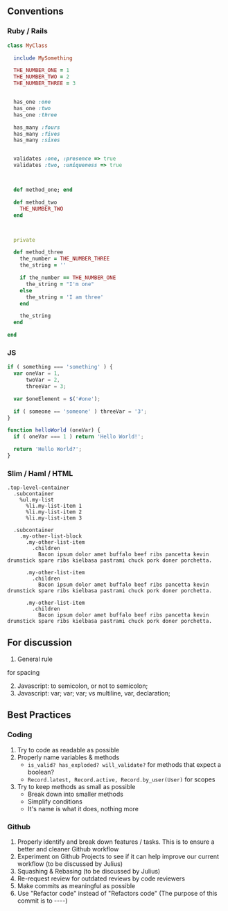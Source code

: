 ## Conventions

### Ruby / Rails
```ruby
class MyClass

  include MySomething

  THE_NUMBER_ONE = 1
  THE_NUMBER_TWO = 2
  THE_NUMBER_THREE = 3


  has_one :one
  has_one :two
  has_one :three

  has_many :fours
  has_many :fives
  has_many :sixes


  validates :one, :presence => true
  validates :two, :uniqueness => true



  def method_one; end

  def method_two
    THE_NUMBER_TWO
  end



  private

  def method_three
    the_number = THE_NUMBER_THREE
    the_string = ''

    if the_number == THE_NUMBER_ONE
      the_string = "I'm one"
    else
      the_string = 'I am three'
    end

    the_string
  end

end
```

### JS
```js
if ( something === 'something' ) {
  var oneVar = 1,
      twoVar = 2,
      threeVar = 3;

  var $oneElement = $('#one');

  if ( someone == 'someone' ) threeVar = '3';
}

function helloWorld (oneVar) {
  if ( oneVar === 1 ) return 'Hello World!';

  return 'Hello World?';
}
```

### Slim / Haml / HTML
```haml
.top-level-container
  .subcontainer
    %ul.my-list
      %li.my-list-item 1
      %li.my-list-item 2
      %li.my-list-item 3

  .subcontainer
    .my-other-list-block
      .my-other-list-item
        .children
          Bacon ipsum dolor amet buffalo beef ribs pancetta kevin drumstick spare ribs kielbasa pastrami chuck pork doner porchetta.

      .my-other-list-item
        .children
          Bacon ipsum dolor amet buffalo beef ribs pancetta kevin drumstick spare ribs kielbasa pastrami chuck pork doner porchetta.

      .my-other-list-item
        .children
          Bacon ipsum dolor amet buffalo beef ribs pancetta kevin drumstick spare ribs kielbasa pastrami chuck pork doner porchetta.
```

## For discussion
1. General rule


for spacing

2. Javascript: to semicolon, or not to semicolon;
3. Javascript: var; var; var; vs multiline, var, declaration;



## Best Practices

### Coding
1. Try to code as readable as possible
2. Properly name variables & methods
   * `is_valid? has_exploded? will_validate?` for methods that expect a boolean?
   * `Record.latest, Record.active, Record.by_user(User)` for scopes
3. Try to keep methods as small as possible
   * Break down into smaller methods
   * Simplify conditions
   * It's name is what it does, nothing more

### Github
1. Properly identify and break down features / tasks. This is to ensure a better and cleaner Github workflow
2. Experiment on Github Projects to see if it can help improve our current workflow (to be discussed by Julius)
3. Squashing & Rebasing (to be discussed by Julius)
4. Re-request review for outdated reviews by code reviewers
5. Make commits as meaningful as possible
6. Use "Refactor code" instead of "Refactors code" (The purpose of this commit is to ----)
